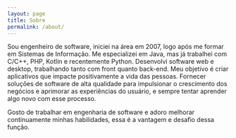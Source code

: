 ```yaml
---
layout: page
title: Sobre
permalink: /about/
---
```


Sou engenheiro de software, iniciei na área em 2007, logo após me formar em Sistemas de Informação. Me especializei em
Java, mas já trabalhei com C/C++, PHP, Kotlin e recentemente Python. Desenvolvi software web e desktop, trabalhando
tanto com front quanto back-end. Meu objetivo é criar aplicativos que impacte positivamente a vida das
pessoas. Fornecer soluções de software de alta qualidade para impulsionar o crescimento dos negócios e aprimorar as
experiências do usuário, e sempre tentar aprender algo novo com esse processo.

Gosto de trabalhar em engenharia de software e adoro melhorar continuamente minhas habilidades, essa é a vantagem e
desafio dessa função.

